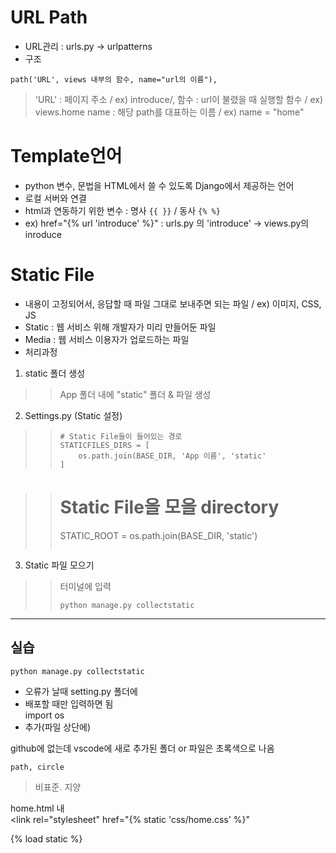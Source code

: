 # URL Path  
- URL관리 : urls.py → urlpatterns  
- 구조  
```
path('URL', views 내부의 함수, name="url의 이름"),
```
> 'URL' : 페이지 주소 / ex) introduce/,
> 함수 : url이 불렸을 때 실행할 함수 / ex) views.home
> name : 해당 path를 대표하는 이름 / ex) name = "home"  

# Template언어  
- python 변수, 문법을 HTML에서 쓸 수 있도록 Django에서 제공하는 언어  
- 로컬 서버와 연결  
- html과 연동하기 위한 변수 : 명사 ```{{ }}``` / 동사 ```{% %}```  
- ex) href="{% url 'introduce' %}"   : urls.py 의 'introduce' → views.py의 inroduce   
   
# Static File  
- 내용이 고정되어서, 응답할 때 파일 그대로 보내주면 되는 파일 / ex) 이미지, CSS, JS  
- Static : 웹 서비스 위해 개발자가 미리 만들어둔 파일  
- Media : 웹 서비스 이용자가 업로드하는 파일
- 처리과정  
1. static 폴더 생성  
>> App 폴더 내에 "static" 폴더 & 파일 생성  
2. Settings.py (Static 설정)  
>> ```
>> # Static File들이 들어있는 경로
>> STATICFILES_DIRS = [
>>     os.path.join(BASE_DIR, 'App 이름', 'static'
>> ]

>> # Static File을 모을 directory
>> STATIC_ROOT = os.path.join(BASE_DIR, 'static')
>> ```
3. Static 파일 모으기  
>> 터미널에 입력
>> ```
>> python manage.py collectstatic
>> ```

---

## 실습   
    python manage.py collectstatic   
- 오류가 날때 setting.py 폴더에     
- 배포할 때만 입력하면 됨   
    import os   
- 추가(파일 상단에)   

github에 없는데 vscode에 새로 추가된 폴더 or 파일은 초록색으로 나옴   


    path, circle   
> 비표준. 지양


home.html 내   
      <!-- CSS Static -->
    <link rel="stylesheet" href="{% static 'css/home.css' %}"   
> 


{% load static %}


